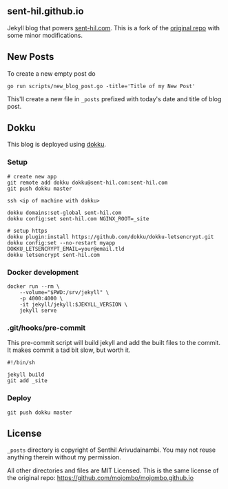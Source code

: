 sent-hil.github.io
------------------

Jekyll blog that powers [sent-hil.com](http://sent-hil.com). This is a fork of the [original repo](https://github.com/mojombo/mojombo.github.io) with some minor modifications.

## New Posts

To create a new empty post do

    go run scripts/new_blog_post.go -title='Title of my New Post'

This'll create a new file in `_posts` prefixed with today's date and title of blog post.

## Dokku

This blog is deployed using [dokku](http://dokku.viewdocs.io/dokku/).

### Setup

    # create new app
    git remote add dokku dokku@sent-hil.com:sent-hil.com
    git push dokku master

    ssh <ip of machine with dokku>

    dokku domains:set-global sent-hil.com
    dokku config:set sent-hil.com NGINX_ROOT=_site

    # setup https
    dokku plugin:install https://github.com/dokku/dokku-letsencrypt.git
    dokku config:set --no-restart myapp DOKKU_LETSENCRYPT_EMAIL=your@email.tld
    dokku letsencrypt sent-hil.com

### Docker development

```
docker run --rm \
    --volume="$PWD:/srv/jekyll" \
    -p 4000:4000 \
    -it jekyll/jekyll:$JEKYLL_VERSION \
    jekyll serve
```

### .git/hooks/pre-commit

This pre-commit script will build jekyll and add the built files to the commit. It makes commit a tad bit slow, but worth it.

```
#!/bin/sh

jekyll build
git add _site
```

### Deploy

    git push dokku master

License
-------
`_posts` directory is copyright of Senthil Arivudainambi. You may not reuse anything therein without my permission.

All other directories and files are MIT Licensed. This is the same license of the original repo: https://github.com/mojombo/mojombo.github.io